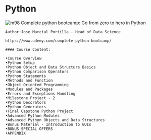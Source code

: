 # Python

![m98](https://user-images.githubusercontent.com/29937202/41457109-31e662b2-70a0-11e8-84c4-09216ce1a2e4.png)
Complete python bootcamp: Go from zero to hero in Python 
```
Author:Jose Marcial Portilla - Head of Data Science

https://www.udemy.com/complete-python-bootcamp/

#### Course Content:

•Course Overview
•Python Setup
•Python Object and Data Structure Basics
•Python Comparison Operators
•Python Statements
•Methods and Function
•Object Oriented Programming
•Modules and Packages
•Errors and Exceptions Handling
•Milestone Project - 2
•Python Decorators
•Python Generators
•Final Capstone Python Project
•Advanced Python Modules
•Advanced Python Objects and Data Structures
•Bonus Material - Introduction to GUIs
•BONUS SPECIAL OFFERS
•APPENDIX

